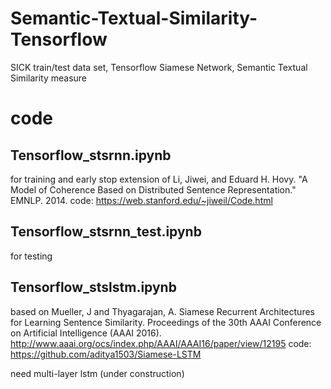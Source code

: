 # Semantic-Textual-Similarity-Tensorflow
SICK train/test data set, Tensorflow Siamese Network, Semantic Textual Similarity measure

# code
## Tensorflow_stsrnn.ipynb
for training and early stop
extension of Li, Jiwei, and Eduard H. Hovy. "A Model of Coherence Based on Distributed Sentence Representation." EMNLP. 2014.
code: https://web.stanford.edu/~jiweil/Code.html

## Tensorflow_stsrnn_test.ipynb 
for testing

## Tensorflow_stslstm.ipynb
based on Mueller, J and Thyagarajan, A. Siamese Recurrent Architectures for Learning Sentence Similarity. Proceedings of the 30th AAAI Conference on Artificial Intelligence (AAAI 2016). http://www.aaai.org/ocs/index.php/AAAI/AAAI16/paper/view/12195
code: https://github.com/aditya1503/Siamese-LSTM

need multi-layer lstm (under construction)
